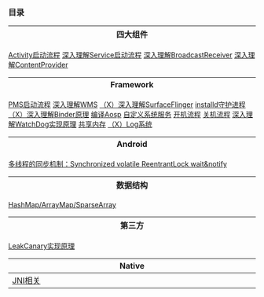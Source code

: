 ### 目录

四大组件 <img width=600/>|
---|
[Activity启动流程](https://github.com/beyond667/study/blob/master/note/Activity%E5%90%AF%E5%8A%A8%E6%B5%81%E7%A8%8B.md)
[深入理解Service启动流程](https://github.com/beyond667/study/blob/master/note/Service%E5%90%AF%E5%8A%A8%E6%B5%81%E7%A8%8B.md)
[深入理解BroadcastReceiver](https://github.com/beyond667/study/blob/master/note/%E6%B7%B1%E5%85%A5%E7%90%86%E8%A7%A3BroadcastReceiver%E5%B9%BF%E6%92%AD%E6%B3%A8%E5%86%8C%E5%92%8C%E5%8F%91%E9%80%81%E6%B5%81%E7%A8%8B.md)
[深入理解ContentProvider](https://github.com/beyond667/study/blob/master/note/ContentProvider%E5%90%AF%E5%8A%A8%E6%B5%81%E7%A8%8B.md)

Framework <img width=600/>|
---|
[PMS启动流程](https://github.com/beyond667/study/blob/master/note/PMS%E5%90%AF%E5%8A%A8%E6%B5%81%E7%A8%8B.md) 
[深入理解WMS](https://github.com/beyond667/study/blob/master/note/%E6%B7%B1%E5%85%A5%E7%90%86%E8%A7%A3WMS.md) 
[（X）深入理解SurfaceFlinger](https://github.com/beyond667/study/blob/master/note/%E6%B7%B1%E5%85%A5%E7%90%86%E8%A7%A3SurfaceFlinger.md) 
[installd守护进程](https://github.com/beyond667/study/blob/master/note/installd%E5%AE%88%E6%8A%A4%E8%BF%9B%E7%A8%8B.md) 
[（X）深入理解Binder原理](https://github.com/beyond667/study/blob/master/note/%E6%B7%B1%E5%85%A5%E7%90%86%E8%A7%A3Binder%E5%8E%9F%E7%90%86.md) 
[编译Aosp](https://github.com/beyond667/study/blob/master/note/%E7%BC%96%E8%AF%91Aosp.md) 
[自定义系统服务](https://github.com/beyond667/study/blob/master/note/%E8%87%AA%E5%AE%9A%E4%B9%89%E7%B3%BB%E7%BB%9F%E6%9C%8D%E5%8A%A1.md) 
[开机流程](https://github.com/beyond667/study/blob/master/note/%E5%BC%80%E6%9C%BA%E6%B5%81%E7%A8%8B.md) 
[关机流程](https://github.com/beyond667/study/blob/master/note/%E5%85%B3%E6%9C%BA%E6%B5%81%E7%A8%8B.md) 
[深入理解WatchDog实现原理](https://github.com/beyond667/study/blob/master/note/%E6%B7%B1%E5%85%A5%E7%90%86%E8%A7%A3WatchDog%E5%AE%9E%E7%8E%B0%E5%8E%9F%E7%90%86.md) 
[共享内存](https://github.com/beyond667/study/blob/master/note/%E5%85%B1%E4%BA%AB%E5%86%85%E5%AD%98.md) 
[（X）Log系统](https://github.com/beyond667/study/blob/master/note/Log%E7%B3%BB%E7%BB%9F.md) 


Android  <img width=600/>|
---|
[多线程的同步机制：Synchronized volatile ReentrantLock wait&notify](https://github.com/beyond667/study/blob/master/note/%E5%A4%9A%E7%BA%BF%E7%A8%8B%E7%9A%84%E5%90%8C%E6%AD%A5%E6%9C%BA%E5%88%B6%EF%BC%9ASynchronized%20volatile%20ReentrantLock%20wait%26notify.md)

数据结构  <img width=600/>|
---|
[HashMap/ArrayMap/SparseArray](https://github.com/beyond667/study/blob/master/note/HashMap%E5%92%8CArrayMap%E5%92%8CSparseArray.md)


第三方  <img width=600/>|
---|
[LeakCanary实现原理](https://github.com/beyond667/study/blob/master/note/LeakCanary%E5%AE%9E%E7%8E%B0%E5%8E%9F%E7%90%86.md)

|Native  <img width=600/>|
|---|
|[JNI相关](https://github.com/beyond667/study/blob/master/note/JNI%E7%9B%B8%E5%85%B3.md)|